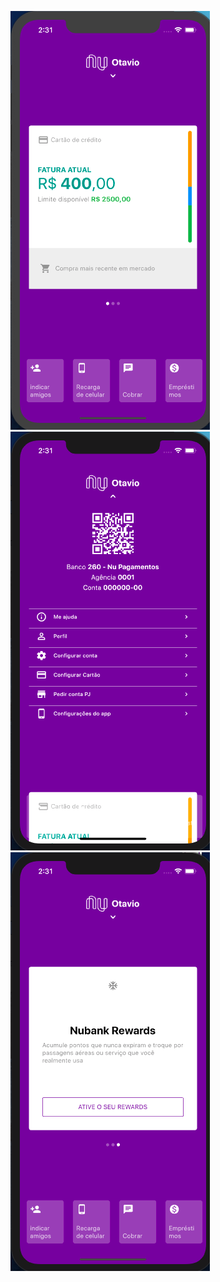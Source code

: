 ![github-small](screenshots/print1.png) </br>
![github-small](screenshots/print2.png) </br>
![github-small](screenshots/print3.png) </br>
